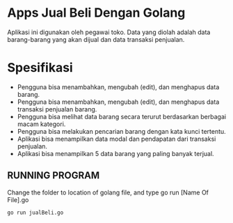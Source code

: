 # Apps Jual Beli Dengan Golang

Aplikasi ini digunakan oleh pegawai toko. Data yang diolah adalah data barang-barang yang akan dijual dan data transaksi penjualan.

# Spesifikasi
- Pengguna bisa menambahkan, mengubah (edit), dan menghapus data barang.
- Pengguna bisa menambahkan, mengubah (edit), dan menghapus data transaksi penjualan barang.
- Pengguna bisa melihat data barang secara terurut berdasarkan berbagai macam kategori.
- Pengguna bisa melakukan pencarian barang dengan kata kunci tertentu.
- Aplikasi bisa menampilkan data modal dan pendapatan dari transaksi penjualan.
- Aplikasi bisa menampilkan 5 data barang yang paling banyak terjual.

## RUNNING PROGRAM
Change the folder to location of golang file, and type go run [Name Of File].go

```bash
go run jualBeli.go
```
